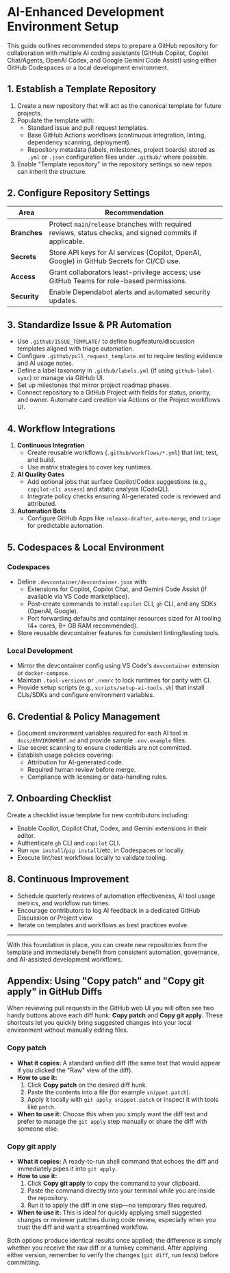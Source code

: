 # AI-Enhanced Development Environment Setup

This guide outlines recommended steps to prepare a GitHub repository for collaboration with multiple AI coding assistants (GitHub Copilot, Copilot Chat/Agents, OpenAI Codex, and Google Gemini Code Assist) using either GitHub Codespaces or a local development environment.

## 1. Establish a Template Repository

1. Create a new repository that will act as the canonical template for future projects.
2. Populate the template with:
   - Standard issue and pull request templates.
   - Base GitHub Actions workflows (continuous integration, linting, dependency scanning, deployment).
   - Repository metadata (labels, milestones, project boards) stored as `.yml` or `.json` configuration files under `.github/` where possible.
3. Enable "Template repository" in the repository settings so new repos can inherit the structure.

## 2. Configure Repository Settings

| Area | Recommendation |
| --- | --- |
| **Branches** | Protect `main`/`release` branches with required reviews, status checks, and signed commits if applicable. |
| **Secrets** | Store API keys for AI services (Copilot, OpenAI, Google) in GitHub Secrets for CI/CD use. |
| **Access** | Grant collaborators least-privilege access; use GitHub Teams for role-based permissions. |
| **Security** | Enable Dependabot alerts and automated security updates. |

## 3. Standardize Issue & PR Automation

- Use `.github/ISSUE_TEMPLATE/` to define bug/feature/discussion templates aligned with triage automation.
- Configure `.github/pull_request_template.md` to require testing evidence and AI usage notes.
- Define a label taxonomy in `.github/labels.yml` (if using `github-label-sync`) or manage via GitHub UI.
- Set up milestones that mirror project roadmap phases.
- Connect repository to a GitHub Project with fields for status, priority, and owner. Automate card creation via Actions or the Project workflows UI.

## 4. Workflow Integrations

1. **Continuous Integration**
   - Create reusable workflows (`.github/workflows/*.yml`) that lint, test, and build.
   - Use matrix strategies to cover key runtimes.
2. **AI Quality Gates**
   - Add optional jobs that surface Copilot/Codex suggestions (e.g., `copilot-cli assess`) and static analysis (CodeQL).
   - Integrate policy checks ensuring AI-generated code is reviewed and attributed.
3. **Automation Bots**
   - Configure GitHub Apps like `release-drafter`, `auto-merge`, and `triage` for predictable automation.

## 5. Codespaces & Local Environment

### Codespaces

- Define `.devcontainer/devcontainer.json` with:
  - Extensions for Copilot, Copilot Chat, and Gemini Code Assist (if available via VS Code marketplace).
  - Post-create commands to install `copilot` CLI, `gh` CLI, and any SDKs (OpenAI, Google).
  - Port forwarding defaults and container resources sized for AI tooling (4+ cores, 8+ GB RAM recommended).
- Store reusable devcontainer features for consistent linting/testing tools.

### Local Development

- Mirror the devcontainer config using VS Code's `devcontainer` extension or `docker-compose`.
- Maintain `.tool-versions` or `.nvmrc` to lock runtimes for parity with CI.
- Provide setup scripts (e.g., `scripts/setup-ai-tools.sh`) that install CLIs/SDKs and configure environment variables.

## 6. Credential & Policy Management

- Document environment variables required for each AI tool in `docs/ENVIRONMENT.md` and provide sample `.env.example` files.
- Use secret scanning to ensure credentials are not committed.
- Establish usage policies covering:
  - Attribution for AI-generated code.
  - Required human review before merge.
  - Compliance with licensing or data-handling rules.

## 7. Onboarding Checklist

Create a checklist issue template for new contributors including:

- Enable Copilot, Copilot Chat, Codex, and Gemini extensions in their editor.
- Authenticate `gh` CLI and `copilot` CLI.
- Run `npm install`/`pip install`/etc. in Codespaces or locally.
- Execute lint/test workflows locally to validate tooling.

## 8. Continuous Improvement

- Schedule quarterly reviews of automation effectiveness, AI tool usage metrics, and workflow run times.
- Encourage contributors to log AI feedback in a dedicated GitHub Discussion or Project view.
- Iterate on templates and workflows as best practices evolve.

---

With this foundation in place, you can create new repositories from the template and immediately benefit from consistent automation, governance, and AI-assisted development workflows.

## Appendix: Using "Copy patch" and "Copy git apply" in GitHub Diffs

When reviewing pull requests in the GitHub web UI you will often see two handy buttons above each diff hunk: **Copy patch** and **Copy git apply**. These shortcuts let you quickly bring suggested changes into your local environment without manually editing files.

### Copy patch

- **What it copies:** A standard unified diff (the same text that would appear if you clicked the "Raw" view of the diff).
- **How to use it:**
  1. Click **Copy patch** on the desired diff hunk.
  2. Paste the contents into a file (for example `snippet.patch`).
  3. Apply it locally with `git apply snippet.patch` or inspect it with tools like `patch`.
- **When to use it:** Choose this when you simply want the diff text and prefer to manage the `git apply` step manually or share the diff with someone else.

### Copy git apply

- **What it copies:** A ready-to-run shell command that echoes the diff and immediately pipes it into `git apply`.
- **How to use it:**
  1. Click **Copy git apply** to copy the command to your clipboard.
  2. Paste the command directly into your terminal while you are inside the repository.
  3. Run it to apply the diff in one step—no temporary files required.
- **When to use it:** This is ideal for quickly applying small suggested changes or reviewer patches during code review, especially when you trust the diff and want a streamlined workflow.

Both options produce identical results once applied; the difference is simply whether you receive the raw diff or a turnkey command. After applying either version, remember to verify the changes (`git diff`, run tests) before committing.
